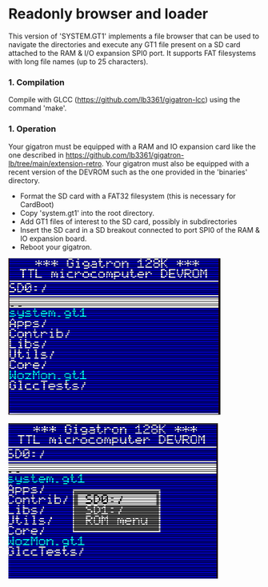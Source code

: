 # Readonly browser and loader

This version of 'SYSTEM.GT1' implements a file browser that can be used to navigate the 
directories and execute any GT1 file present on a SD card attached to the RAM & I/O 
expansion SPI0 port.  It supports FAT filesystems with long file names (up to 25 characters).

### 1. Compilation

Compile with GLCC (https://github.com/lb3361/gigatron-lcc) using the command 'make'.

### 1. Operation

Your gigatron must be equipped with a RAM and IO expansion card like the
one described in https://github.com/lb3361/gigatron-lb/tree/main/extension-retro.
Your gigatron must also be equipped with a recent version of the DEVROM such as
the one provided in the 'binaries' directory. 

* Format the SD card with a FAT32 filesystem (this is necessary for CardBoot)
* Copy 'system.gt1' into the root directory.
* Add GT1 files of interest to the SD card, possibly in subdirectories
* Insert the SD card in a SD breakout connected to port SPI0 of the RAM & IO expansion board.
* Reboot your gigatron.

![Screenshot1](images/shot1.png)

![Screenshot2](images/shot2.png)
